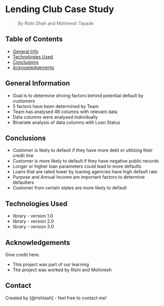 # Lending Club Case Study 
> By Rishi Shah and Mohinesh Tayade


## Table of Contents
* [General Info](#general-information)
* [Technologies Used](#technologies-used)
* [Conclusions](#conclusions)
* [Acknowledgements](#acknowledgements)

<!-- You can include any other section that is pertinent to your problem -->

## General Information
- Goal is to determine driving factors behind potential default by customers
- 5 factors have been determined by Team
- Team has analysed 46 columns with relevant data
- Data columns were analysed individually
- Bivariate analysis of data columns with Loan Status

<!-- You don't have to answer all the questions - just the ones relevant to your project. -->

## Conclusions
- Customer is likely to default if they have more debt or utilizing their credit line
- Customer is more likely to default if they have negative public records
- Longer or higher loan parameters could lead to more defaults
- Loans that are rated lower by loaning agencies have high default rate
- Purpose and Annual Income are important factors to determine defaulters
- Customer from certain states are more likely to default

<!-- You don't have to answer all the questions - just the ones relevant to your project. -->


## Technologies Used
- library - version 1.0
- library - version 2.0
- library - version 3.0

<!-- As the libraries versions keep on changing, it is recommended to mention the version of library used in this project -->

## Acknowledgements
Give credit here.
- This project was part of our learning
- The project was worked by Rishi and Mohinesh


## Contact
Created by [@rishiash] - feel free to contact me!


<!-- Optional -->
<!-- ## License -->
<!-- This project is open source and available under the [... License](). -->

<!-- You don't have to include all sections - just the one's relevant to your project -->
